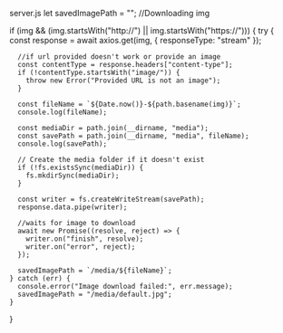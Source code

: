 server.js
let savedImagePath = "";
//Downloading img

if (img && (img.startsWith("http://") || img.startsWith("https://"))) {
try {
const response = await axios.get(img, { responseType: "stream" });

      //if url provided doesn't work or provide an image
      const contentType = response.headers["content-type"];
      if (!contentType.startsWith("image/")) {
        throw new Error("Provided URL is not an image");
      }

      const fileName = `${Date.now()}-${path.basename(img)}`;
      console.log(fileName);

      const mediaDir = path.join(__dirname, "media");
      const savePath = path.join(__dirname, "media", fileName);
      console.log(savePath);

      // Create the media folder if it doesn't exist
      if (!fs.existsSync(mediaDir)) {
        fs.mkdirSync(mediaDir);
      }

      const writer = fs.createWriteStream(savePath);
      response.data.pipe(writer);

      //waits for image to download
      await new Promise((resolve, reject) => {
        writer.on("finish", resolve);
        writer.on("error", reject);
      });

      savedImagePath = `/media/${fileName}`;
    } catch (err) {
      console.error("Image download failed:", err.message);
      savedImagePath = "/media/default.jpg";
    }

}
